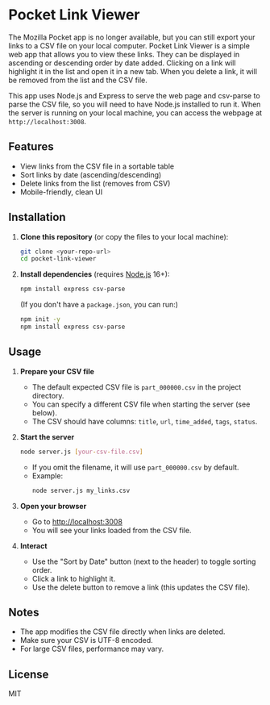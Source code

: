 # Pocket Link Viewer

The Mozilla Pocket app is no longer available, but you can still export your links to a CSV file on your local computer. Pocket Link Viewer is a simple web app that allows you to view these links. They can be displayed in ascending or descending order by date added. Clicking on a link will highlight it in the list and open it in a new tab. When you delete a link, it will be removed from the list and the CSV file.

This app uses Node.js and Express to serve the web page and csv-parse to parse the CSV file, so you will need to have Node.js installed to run it. When the server is running on your local machine, you can access the webpage at `http://localhost:3008`.

## Features
- View links from the CSV file in a sortable table
- Sort links by date (ascending/descending)
- Delete links from the list (removes from CSV)
- Mobile-friendly, clean UI

## Installation

1. **Clone this repository** (or copy the files to your local machine):
   ```bash
   git clone <your-repo-url>
   cd pocket-link-viewer
   ```
2. **Install dependencies** (requires [Node.js](https://nodejs.org/) 16+):
   ```bash
   npm install express csv-parse
   ```
   (If you don't have a `package.json`, you can run:)
   ```bash
   npm init -y
   npm install express csv-parse
   ```

## Usage

1. **Prepare your CSV file**
   - The default expected CSV file is `part_000000.csv` in the project directory.
   - You can specify a different CSV file when starting the server (see below).
   - The CSV should have columns: `title`, `url`, `time_added`, `tags`, `status`.

2. **Start the server**
   ```bash
   node server.js [your-csv-file.csv]
   ```
   - If you omit the filename, it will use `part_000000.csv` by default.
   - Example:
     ```bash
     node server.js my_links.csv
     ```

3. **Open your browser**
   - Go to [http://localhost:3008](http://localhost:3008)
   - You will see your links loaded from the CSV file.

4. **Interact**
   - Use the "Sort by Date" button (next to the header) to toggle sorting order.
   - Click a link to highlight it.
   - Use the delete button to remove a link (this updates the CSV file).

## Notes
- The app modifies the CSV file directly when links are deleted.
- Make sure your CSV is UTF-8 encoded.
- For large CSV files, performance may vary.

## License
MIT

